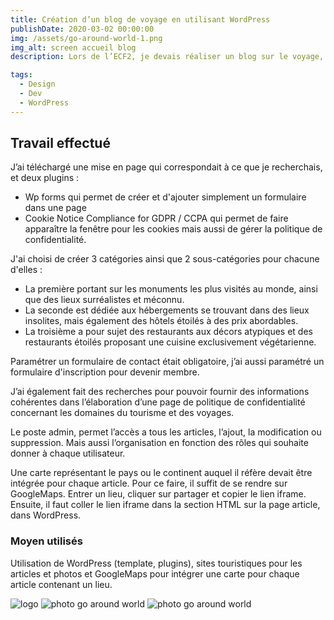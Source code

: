 ```yaml
---
title: Création d’un blog de voyage en utilisant WordPress
publishDate: 2020-03-02 00:00:00
img: /assets/go-around-world-1.png
img_alt: screen accueil blog
description: Lors de l’ECF2, je devais réaliser un blog sur le voyage, en utilisant le CMS WordPress.

tags:
  - Design
  - Dev
  - WordPress
---
```


## Travail effectué

> 
J’ai téléchargé une mise en page qui correspondait à ce que je recherchais, et deux plugins :
- Wp forms  qui permet de créer et d'ajouter simplement un formulaire dans une page 
- Cookie Notice Compliance for GDPR / CCPA qui permet de faire apparaître la fenêtre pour les cookies mais aussi de gérer la politique de confidentialité.
>
> 
J'ai choisi de créer 3 catégories ainsi que 2 sous-catégories pour chacune d'elles :

- La première portant sur les monuments les plus visités au monde, ainsi que des lieux surréalistes et méconnu. 
- La seconde est dédiée aux hébergements se trouvant dans des lieux insolites, mais également des hôtels étoilés à des prix abordables. 
- La troisième a pour sujet des restaurants aux décors atypiques et des restaurants étoilés proposant une cuisine exclusivement végétarienne. 
>
>
Paramétrer un formulaire de contact était obligatoire, j’ai aussi paramétré un formulaire d'inscription pour devenir membre. 

J’ai également fait des recherches pour pouvoir fournir des informations cohérentes dans l’élaboration d’une page de politique de confidentialité concernant les domaines du tourisme et des voyages.

Le poste admin, permet l’accès a tous les articles, l’ajout, la modification ou suppression. Mais aussi l’organisation en fonction des rôles qui souhaite donner à chaque utilisateur. 

Une carte représentant le pays ou le continent auquel il réfère devait être intégrée pour chaque article. 
Pour ce faire, il suffit de se rendre sur GoogleMaps. Entrer un lieu, cliquer sur partager et copier le lien iframe. 
Ensuite, il faut coller le lien iframe dans la section HTML sur la page article, dans WordPress.

### Moyen utilisés

Utilisation de WordPress (template, plugins), sites touristiques pour les articles et photos et GoogleMaps pour intégrer une carte pour chaque article contenant un lieu.

![logo](/assets/logo.png)
![photo go around world](/assets/go-around-world-2.png)
![photo go around world](/assets/go-around-world-3.png)
